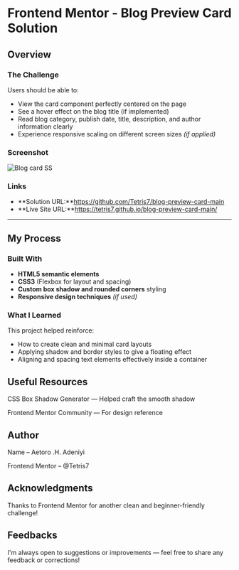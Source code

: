 # Frontend Mentor - Blog Preview Card Solution

## Overview

### The Challenge

Users should be able to:

- View the card component perfectly centered on the page  
- See a hover effect on the blog title (if implemented)  
- Read blog category, publish date, title, description, and author information clearly  
- Experience responsive scaling on different screen sizes _(if applied)_

### Screenshot
![Blog card SS ](https://github.com/user-attachments/assets/77511799-6365-4223-bb38-f54a8d47d0aa)



### Links

- **Solution URL:**https://github.com/Tetris7/blog-preview-card-main  
- **Live Site URL:**https://tetris7.github.io/blog-preview-card-main/ 

---

## My Process

### Built With

- **HTML5 semantic elements**  
- **CSS3** (Flexbox for layout and spacing)  
- **Custom box shadow and rounded corners** styling  
- **Responsive design techniques** _(if used)_

### What I Learned

This project helped reinforce:

- How to create clean and minimal card layouts  
- Applying shadow and border styles to give a floating effect  
- Aligning and spacing text elements effectively inside a container

## Useful Resources

CSS Box Shadow Generator
 — Helped craft the smooth shadow

Frontend Mentor Community
 — For design reference

## Author

Name – Aetoro .H. Adeniyi

Frontend Mentor – @Tetris7

## Acknowledgments

Thanks to Frontend Mentor for another clean and beginner-friendly challenge!


## Feedbacks

I'm always open to suggestions or improvements — feel free to share any feedback or corrections!

